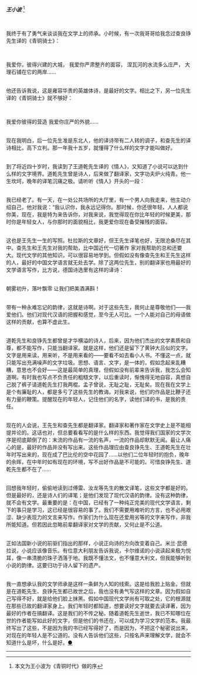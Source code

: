 ***王小波*** [^1] 

<br>

​		我终于有了勇气来谈谈我在文学上的师承。小时候，有一次我哥哥给我念过查良铮先生译的《青铜骑士》：

<br>

  我爱你，彼得兴建的大城，
  我爱你严肃整齐的面容，
  涅瓦河的水流多么庄严，
  大理石铺在它的两岸……

 <br>		他还告诉我说，这是雍容华贵的英雄体诗，是最好的文字。相比之下，另一位先生译的《青铜骑士》就不够好：

<br>

  我爱你彼得的营造
  我爱你庄严的外貌……

 <br>		 现在我明白，后一位先生准是东北人，他的译诗带有二人转的调子，和查先生的译诗相比，高下立判。那一年我十五岁，就懂得了什么样的文字才能叫做好。

  <br>		到了将近四十岁时，我读到了王道乾先生译的《情人》，又知道了小说可以达到什么样的文字境界。道乾先生曾是诗人，后来做了翻译家，文字功夫炉火纯青。他一生坎坷，晚年的译笔沉痛之极。请听听《情人》开头的一段：

  <br>		我已经老了。有一天，在一处公共场所的大厅里，有一个男人向我走来，他主动介绍自己，他对我说：“我认识你，我永远记得你。那时候，你还很年轻，人人都说你美，现在，我是特为来告诉你，对我来说，我觉得现在你比年轻的时候更美，那时你是年轻女人，与你那时的面貌相比，我更爱你现在备受摧残的面容。

  <br>		这也是王先生一生的写照。杜拉斯的文章好，但王先生译笔也好，无限沧桑尽在其中。查先生和王先生对我的帮助，比中国近代一切著作 家对我帮助的总和还要大。现代文学的其他知识，可以很容易地学到。但假如没有像查先生和王先生这样的人，最好的中国文学语言就无处去学。除了这两位先生，别的翻译家也用最好的文学语言写作，比方说，德国诗选里有这样的译诗：

  <br>朝雾初升，落叶飘零
让我们把美酒满斟！

<br>		带有一种永难忘记的韵律，这就是诗啊。对于这些先生，我何止是尊敬他们——我爱他们。他们对现代汉语的把握和感觉，至今无人可比。一个人能对自己的母语做这样的贡献，也算不虚此生。

<br>		道乾先生和良铮先生都曾是才华横溢的诗人，后来，因为他们杰出的文学素质和自尊，都不能写作，只能当翻译家。就是这样，他们还是留下了黄钟大吕似的文字。文字是用来读，用来听，不是用来看的——要看不如去看小人书。不懂这一点，就只能写出充满噪声的文字垃圾。思想、语言、文字，是一体的，假如念起来乱糟糟，意思也不会好——这是最简单的真理，但假如没有前辈来告诉我，我怎么会知道啊。有时我也写点不负责任的粗糙文字，以后重读时，惭愧得无地自容，真想自己脱了裤子请道乾先生打我两棍。孟子曾说，无耻之耻，无耻矣。现在我在文学上是个有廉耻的人，都是多亏了这些先生的教诲。对我来说，他们的作品是比鞭子还有力量的鞭策。提醒现在的年轻人，记住他们的名字，读他们译的书，是我的责任。

<br>		现在的人会说，王先生和查先生都是翻译家。翻译家和著作家在文学史上是不能相提并论的。这话也对，但总要看看写的是什么样的东西。我觉得我们国家的文学次序是彻底颠倒了的：末流的作品有一流的名声，一流的作品却默默无闻。最让人痛心的是，最好的作品并没有写出来。这些作品理应由查良铮先生、王道乾先生在壮年时写出来的，现在成了巴比伦的空中花园了……以他们二位年轻时的抱负，晚年的余晖，在中年时如有现在的环境，写不出好作品是不可能的。可惜良铮先生、道乾先生都不在了……

<br>		回想我年轻时，偷偷地读到过傅雷、汝龙等先生的散文译笔，这些文字都是好的。但是最好的，还是诗人们的译笔；是他们发现了现代汉语的韵律。没有这种韵律，就不会有文学。最重要的是：在中国，已经有了一种纯正完美的现代文学语言，剩下的事只是学习，这已经是很容易的事了。我们不需要用难听的方言，也不必用艰涩、缺少表现力的文言来写作。作家们为什么现在还爱用劣等的文字来写作，非我所能知道。但若因此忽略前辈翻译家对文学的贡献，又何止是不公道。

<br>		正如法国新小说的前驱们指出的那样，小说正向诗的方向改变着自己。米兰·昆德拉说，小说应该像音乐。有位意大利朋友告诉我说，卡尔维诺的小说读起来极为悦耳，像一串清脆的珠子洒落于地。我既不懂法文，也不懂意大利文，但我能够听到小说的韵律。这要归功于诗人留下的遗产。

<br>		我一直想承认我的文学师承是这样一条鲜为人知的线索。这是给我脸上贴金。但就是在道乾先生、良铮先生都已故世之后，我也没有勇气写这样的文章。因为假如自己写得不好，就是给他们脸上抹黑。假如中国现代文学尚有可取之处，它的根源就在那些已故的翻译家身上。我们年轻时都知道，想要读好文字就要去读译著，因为最好的作者在搞翻译。这是我们的不传之秘。随着道乾先生逝世，我已不知哪位在世的作者能写如此好的文字，但是他们的书还在，可以成为学习文学的范本。我最终写出了这些，不是因为我的书已经写得好了，而是因为，不把这个秘密说出来，对现在的年轻人是不公道的。没有人告诉他们这些，只按名声来理解文学，就会不知道什么是坏，什么是好。[●](https://www.douban.com/link2/?url=http%3A%2F%2Fwww.douban.com%2Fnote%2F127820495%2F)



---

[^1]: 本文为王小波为《青铜时代》做的序  

